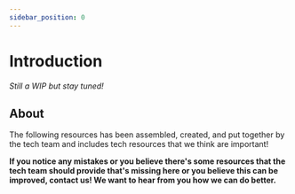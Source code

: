 ```yaml
---
sidebar_position: 0
---
```


# Introduction

*Still a WIP but stay tuned!*

## About

The following resources has been assembled, created, and put together by the tech team and includes tech resources that we think are important!

**If you notice any mistakes or you believe there's some resources that the tech team should provide that's missing here or you believe this can be improved, contact us! We want to hear from you how we can do better.**